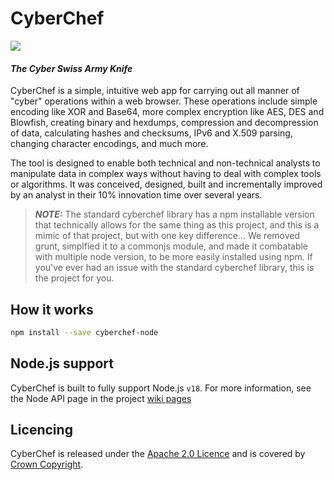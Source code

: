 # CyberChef

[![](https://img.shields.io/badge/license-Apache%202.0-blue.svg)](https://github.com/gchq/CyberChef/blob/master/LICENSE)
#### *The Cyber Swiss Army Knife*

CyberChef is a simple, intuitive web app for carrying out all manner of "cyber" operations within a web browser. These operations include simple encoding like XOR and Base64, more complex encryption like AES, DES and Blowfish, creating binary and hexdumps, compression and decompression of data, calculating hashes and checksums, IPv6 and X.509 parsing, changing character encodings, and much more.

The tool is designed to enable both technical and non-technical analysts to manipulate data in complex ways without having to deal with complex tools or algorithms. It was conceived, designed, built and incrementally improved by an analyst in their 10% innovation time over several years.

>***NOTE:*** The standard cyberchef library has a npm installable version that technically allows for the same thing as this project, and this is a mimic of that project, but with one key difference... We removed grunt, simplfied it to a commonjs module, and made it combatable with multiple node version, to be more easily installed using npm.  If you've ever had an issue with the standard cyberchef library, this is the project for you.


## How it works
```bash
npm install --save cyberchef-node
```

## Node.js support

CyberChef is built to fully support Node.js `v18`. For more information, see the Node API page in the project [wiki pages](https://github.com/gchq/CyberChef/wiki/Node-API)


## Licencing

CyberChef is released under the [Apache 2.0 Licence](https://www.apache.org/licenses/LICENSE-2.0) and is covered by [Crown Copyright](https://www.nationalarchives.gov.uk/information-management/re-using-public-sector-information/uk-government-licensing-framework/crown-copyright/).
